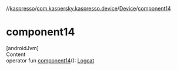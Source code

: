 //[kaspresso](../../index.md)/[com.kaspersky.kaspresso.device](../index.md)/[Device](index.md)/[component14](component14.md)



# component14  
[androidJvm]  
Content  
operator fun [component14](component14.md)(): [Logcat](../../com.kaspersky.kaspresso.device.logcat/-logcat/index.md)  




